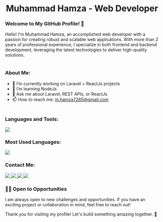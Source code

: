 <h1 align="center">Muhammad Hamza - Web Developer</h1>

### Welcome to My GitHub Profile! 🌟

Hello! I'm Muhammad Hamza, an accomplished web developer with a passion for creating robust and scalable web applications. With more than 2 years of professional experience, 
I specialize in both frontend and backend development, leveraging the latest technologies to deliver high-quality solutions.<br/><br/>

### About Me:

- 🔭 I’m currently working on Laravel + ReactJs projects  
- 🌱 I’m learning NodeJs  
- 💬 Ask me about Laravel, REST APIs, or ReactJs  
- 📫 How to reach me: m.hamza7265@gmail.com 
<br/><br/>

### Languages and Tools:
<p align="left">
  <img src="https://skillicons.dev/icons?i=php,laravel,js,react,nodejs,mysql,tailwind,bootstrap,vscode,github,html,css,mongodb,postman,jquery" />
</p>

### Most Used Languages:

<p align="left">
  <img src="https://github-readme-stats.vercel.app/api/top-langs/?username=mhamza7265&layout=compact&theme=tokyonight" />
</p>

### Contact Me:
<p align="left">
  <a href="mailto:m.hamza7265@gmail.com">
    <img src="https://img.shields.io/badge/Gmail-D14836?style=for-the-badge&logo=gmail&logoColor=white" />
  </a>
  <a href="https://linkedin.com/in/mhamza7265" target="_blank">
    <img src="https://img.shields.io/badge/LinkedIn-0077B5?style=for-the-badge&logo=linkedin&logoColor=white" />
  </a>
  <a href="https://instagram.com/mhamza7265" target="_blank">
    <img src="https://img.shields.io/badge/Instagram-E4405F?style=for-the-badge&logo=instagram&logoColor=white" />
  </a>
  <a href="https://facebook.com/mhamza7265" target="_blank">
    <img src="https://img.shields.io/badge/Facebook-1877F2?style=for-the-badge&logo=facebook&logoColor=white" />
  </a>
</p>

### 👨‍💻 Open to Opportunities

I am always open to new challenges and opportunities. If you have an exciting project or collaboration in mind, feel free to reach out!

Thank you for visiting my profile! Let's build something amazing together. 🚀

<!---
mhamza7265/mhamza7265 is a ✨ special ✨ repository because its `README.md` (this file) appears on your GitHub profile.
You can click the Preview link to take a look at your changes.
--->
